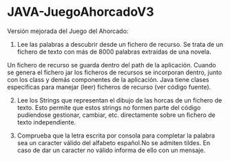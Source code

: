 # JAVA-JuegoAhorcadoV3
Versión mejorada del Juego del Ahorcado:
1. Lee las palabras a descubrir desde un fichero de recurso. Se trata de un fichero de texto con más de 8000 palabras extraídas de una novela.

Un fichero de recurso se guarda dentro del path de la aplicación. Cuando se genera el fichero jar los ficheros de recursos se incorporan dentro, junto con los class y demás componentes de la aplicación.
Java tiene clases especificas para manejar (leer) ficheros de recurso (ver código fuente).

2. Lee los Strings que representan el dibujo de las horcas de un fichero de texto. Esto permite que estos strings no formen parte del código pudiendose gestionar, cambiar, etc. directamente sobre un fichero de texto independiente. 

3. Comprueba que la letra escrita por consola para completar la palabra sea un caracter válido del alfabeto español.No se admiten tildes. En caso de dar un caracter no válido informa de ello con un mensaje.
